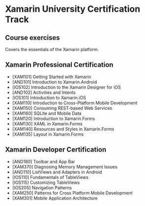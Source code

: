 # Xamarin University Certification Track #
## Course exercises ##
Covers the essentials of the Xamarin platform.

## Xamarin Professional Certification ##
* [XAM101] Getting Started with Xamarin
* [AND101] Introduction to Xamarin.Android
* [IOS102] Introduction to the Xamarin Designer for iOS
* [AND102] Activities and Intents
* [IOS101] Introduction to Xamarin.iOS
* [XAM110] Introduction to Cross-Platform Mobile Development
* [XAM150] Consuming REST-based Web Services
* [XAM160] SQLite and Mobile Data
* [XAM120] Introduction to Xamarin.Forms
* [XAM130] XAML in Xamarin.Forms
* [XAM140] Resources and Styles in Xamarin.Forms
* [XAM135] Layout in Xamarin.Forms

## Xamarin Developer Certification ##
* [AND180] Toolbar and App Bar
* [XAM370] Diagnosing Memory Management Issues
* [AND110] ListViews and Adapters in Android
* [IOS110] Fundamentals of TableViews
* [IOS115] Customizing TableViews
* [IOS205] Navigation Patterns
* [XAM250] Patterns for Cross Platform Mobile Development
* [XAM301] Mobile Application Architecture